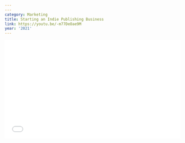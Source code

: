 ```yaml
---
---
category: Marketing
title: Starting an Indie Publishing Business
link: https://youtu.be/-m77DeOae9M
year: '2021'
---
```

<iframe width="560" height="315" src="{{ page.link }}" frameborder="0" allowfullscreen></iframe>
